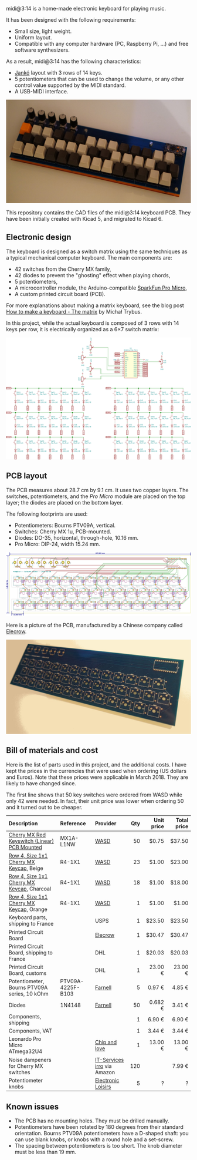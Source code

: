 
midi@3:14 is a home-made electronic keyboard for playing music.

It has been designed with the following requirements:

* Small size, light weight.
* Uniform layout.
* Compatible with any computer hardware (PC, Raspberry Pi, &hellip;) and free software synthesizers.

As a result, midi@3:14 has the following characteristics:

* [Jankó](https://en.wikipedia.org/wiki/Jank%C3%B3_keyboard) layout with 3 rows of 14 keys.
* 5 potentiometers that can be used to change the volume, or any other control value supported by the MIDI standard.
* A USB-MIDI interface.

![midi@3:14 keyboard assembly](images/final-assembly.jpg)

This repository contains the CAD files of the midi@3:14 keyboard PCB.
They have been initially created with Kicad 5, and migrated to Kicad 6.

Electronic design
-----------------

The keyboard is designed as a switch matrix using the same techniques as a typical mechanical computer keyboard.
The main components are:

* 42 switches from the Cherry MX family,
* 42 diodes to prevent the "ghosting" effect when playing chords,
* 5 potentiometers,
* A microcontroller module, the Arduino-compatible [SparkFun Pro Micro](https://www.sparkfun.com/products/12640),
* A custom printed circuit board (PCB).

For more explanations about making a matrix keyboard, see the blog post
[How to make a keyboard - The matrix](http://blog.komar.be/how-to-make-a-keyboard-the-matrix/)
by Michał Trybus.

In this project, while the actual keyboard is composed of 3 rows with 14 keys per row,
it is electrically organized as a 6&times;7 switch matrix:

![midi@3:14 keyboard schematic](images/schematic.svg)

PCB layout
----------

The PCB measures about 28.7 cm by 9.1 cm.
It uses two copper layers.
The switches, potentiometers, and the *Pro Micro* module are placed on the top layer; the diodes are placed on the bottom layer.

The following footprints are used:

* Potentiometers: Bourns PTV09A, vertical.
* Switches: Cherry MX 1u, PCB-mounted.
* Diodes: DO-35, horizontal, through-hole, 10.16 mm.
* Pro Micro: DIP-24, width 15.24 mm.

![midi@3:14 keyboard PCB layout](images/pcb-layout.svg)

Here is a picture of the PCB, manufactured by a Chinese company called [Elecrow](https://www.elecrow.com).

![midi@3:14 keyboard PCB, naked](images/pcb-naked.jpg)

Bill of materials and cost
--------------------------

Here is the list of parts used in this project, and the additional costs.
I have kept the prices in the currencies that were used when ordering (US dollars and Euros).
Note that these prices were applicable in March 2018.
They are likely to have changed since.

The first line shows that 50 key switches were ordered from WASD while only 42 were needed.
In fact, their unit price was lower when ordering 50 and it turned out to be cheaper.

| Description                                                                                                                 | Reference         | Provider                                                       | Qty | Unit price | Total price |
|:----------------------------------------------------------------------------------------------------------------------------|:------------------|:---------------------------------------------------------------|----:|-----------:|------------:|
| [Cherry MX Red Keyswitch (Linear) PCB Mounted](https://www.wasdkeyboards.com/cherry-mx-red-keyswitch-mx1a-l1nw-linear.html) | MX1A-L1NW         | [WASD](http://www.wasdkeyboards.com)                           |  50 |      $0.75 |      $37.50 |
| [Row 4, Size 1x1 Cherry MX Keycap](https://www.wasdkeyboards.com/row-4-size-1x1-cherry-mx-keycap.html), Beige               | R4-1X1            | [WASD](http://www.wasdkeyboards.com)                           |  23 |      $1.00 |      $23.00 |
| [Row 4, Size 1x1 Cherry MX Keycap](https://www.wasdkeyboards.com/row-4-size-1x1-cherry-mx-keycap.html), Charcoal            | R4-1X1            | [WASD](http://www.wasdkeyboards.com)                           |  18 |      $1.00 |      $18.00 |
| [Row 4, Size 1x1 Cherry MX Keycap](https://www.wasdkeyboards.com/row-4-size-1x1-cherry-mx-keycap.html), Orange              | R4-1X1            | [WASD](http://www.wasdkeyboards.com)                           |   1 |      $1.00 |       $1.00 |
| Keyboard parts, shipping to France                                                                                          |                   | USPS                                                           |   1 |     $23.50 |      $23.50 |
| Printed Circuit Board                                                                                                       |                   | [Elecrow](https://www.elecrow.com)                             |   1 |     $30.47 |      $30.47 |
| Printed Circuit Board, shipping to France                                                                                   |                   | DHL                                                            |   1 |     $20.03 |      $20.03 |
| Printed Circuit Board, customs                                                                                              |                   | DHL                                                            |   1 |    23.00 € |     23.00 € |
| Potentiometer, Bourns PTV09A series, 10 kOhm                                                                                | PTV09A-4225F-B103 | [Farnell](http://fr.farnell.com/)                              |   5 |     0.97 € |      4.85 € |
| Diodes                                                                                                                      | 1N4148            | [Farnell](http://fr.farnell.com/)                              |  50 |    0.682 € |      3.41 € |
| Components, shipping                                                                                                        |                   |                                                                |   1 |     6.90 € |      6.90 € |
| Components, VAT                                                                                                             |                   |                                                                |   1 |     3.44 € |      3.44 € |
| Leonardo Pro Micro ATmega32U4                                                                                               |                   | [Chip and love](https://www.chipandlove.ch)                    |   1 |    13.00 € |     13.00 € |
| Noise dampeners for Cherry MX switches                                                                                      |                   | [IT-Services irro](https://www.itservices-irro.de/) via Amazon | 120 |            |      7.99 € |
| Potentiometer knobs                                                                                                         |                   | [Electronic Loisirs](https://electronicloisirs.com/)           |   5 |          ? |           ? |

Known issues
------------

* The PCB has no mounting holes. They must be drilled manually.
* Potentiometers have been rotated by 180 degrees from their standard orientation.
  Bourns PTV09A potentiometers have a D-shaped shaft: you can use blank knobs, or knobs with a round hole and a set-screw.
* The spacing between potentiometers is too short.
  The knob diameter must be less than 19 mm.

